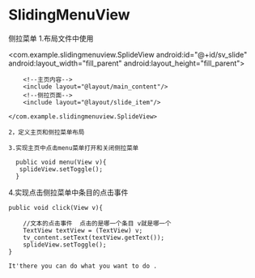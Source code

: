# SlidingMenuView
侧拉菜单
1.布局文件中使用
  
  <com.example.slidingmenuview.SplideView
        android:id="@+id/sv_slide"
        android:layout_width="fill_parent"
        android:layout_height="fill_parent">

        <!--主页内容-->
        <include layout="@layout/main_content"/>
        <!--侧拉页面-->
        <include layout="@layout/slide_item"/>

    </com.example.slidingmenuview.SplideView>
    
    2，定义主页和侧拉菜单布局
    
    3.实现主页中点击menu菜单打开和关闭侧拉菜单
    
      public void menu(View v){
       splideView.setToggle();
      }
   4.实现点击侧拉菜单中条目的点击事件
   
    public void click(View v){

        //文本的点击事件  点击的是哪一个条目 v就是哪一个
        TextView textView = (TextView) v;
        tv_content.setText(textView.getText());
        splideView.setToggle();
    }
    
    It'there you can do what you want to do .
   
    
     
